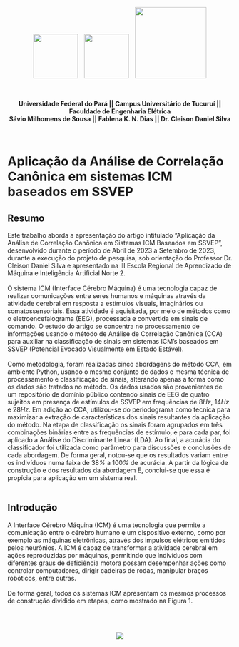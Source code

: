 <p align="center">
  <img src="/../main/Imagens/Brasao_UFPA.png" width="100" style="margin-right: 10px;">
  <img src="/../main/Imagens/Logo_CAMTUC.png" width="100" style="margin-right: 10px;">
  <img src="/../main/Imagens/Logo_Faculdade.jpg" width="160">
</p>
<br>
<p align="center"><strong>Universidade Federal do Pará || Campus Universitário de Tucuruí || Faculdade de Engenharia Elétrica</strong>
<br>
<strong>Sávio Milhomens de Sousa || Fablena K. N. Dias || Dr. Cleison Daniel Silva</strong></p>

<br>

# Aplicação da Análise de Correlação Canônica em sistemas ICM baseados em SSVEP

## Resumo
Este trabalho aborda a apresentação do artigo intitulado “Aplicação da Análise de Correlação Canônica em Sistemas ICM Baseados em SSVEP”, desenvolvido durante o período de Abril de 2023 a Setembro de 2023, durante a execução do projeto de pesquisa, sob orientação do Professor Dr. Cleison Daniel Silva e apresentado na III Escola Regional de Aprendizado de Máquina e Inteligência Artificial Norte 2. 
<br><br>
O sistema ICM (Interface Cérebro Máquina) é uma  tecnologia capaz de realizar comunicações entre seres humanos e máquinas através da atividade cerebral em resposta a estímulos visuais, imaginários ou somatossensoriais. Essa atividade é aquisitada, por meio de métodos como o eletroencefalograma (EEG), processada e convertida em sinais de comando. O estudo do artigo se concentra no processamento de informações usando o método de Análise de Correlação Canônica (CCA) para auxiliar na classificação de sinais em sistemas ICM’s baseados em SSVEP (Potencial Evocado Visualmente em Estado Estável).
<br><br>
Como metodologia, foram realizadas cinco abordagens do método CCA, em ambiente Python, usando o mesmo conjunto de dados e mesma técnica de processamento e classificação de sinais, alterando apenas a forma como os dados são tratados no método. Os dados usados são provenientes de um repositório de domínio público contendo sinais de EEG de quatro sujeitos em presença de estímulos de SSVEP em frequências de $8 Hz$, $14 Hz$ e $28 Hz$. Em adição ao CCA, utilizou-se do periodograma como tecnica para maximizar a extração de características dos sinais resultantes da aplicação do método.  Na etapa de classificação os sinais foram agrupados em três combinações binárias entre as frequências de estímulo, e para cada par, foi aplicado a Análise do Discriminante Linear (LDA). Ao final, a acurácia do classificador foi utilizada como parâmetro para discussões e conclusões de cada abordagem. De forma geral, notou-se que os resultados variam entre os indivíduos numa faixa de $38$*%* a $100$*%* de acurácia. A partir da lógica de construção e dos resultados da abordagem E, conclui-se que essa é propícia para aplicação em um sistema real.<br><br>

## Introdução
A Interface Cérebro Máquina (ICM) é uma tecnologia que permite a comunicação entre o cérebro humano e um dispositivo externo, como por exemplo as máquinas eletrônicas, através dos impulsos elétricos emitidos pelos neurônios. A ICM é capaz de transformar a atividade cerebral em ações reproduzidas por máquinas, permitindo que indivíduos com diferentes graus de deficiência motora possam desempenhar ações como controlar computadores, dirigir cadeiras de rodas, manipular braços robóticos, entre outras.
<br><br>
De forma geral, todos os sistemas ICM apresentam os mesmos processos de construção dividido em etapas, como mostrado na Figura 1.
<br>

<br><br>
<p align="center">
  <img src= /../main/Imagens/Fig_1.png>
</p>
